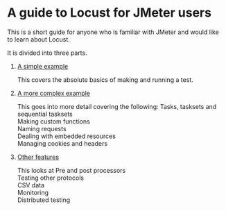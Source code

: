 # A guide to Locust for JMeter users

This is a short guide for anyone who is familiar with JMeter and would like to learn about Locust.

It is divided into three parts.

1. [A simple example](./simple_example.md)

   This covers the absolute basics of making and running a test.

2. [A more complex example](./more_complex_example.md)

   This goes into more detail covering the following:
   Tasks, tasksets and sequential tasksets  
   Making custom functions  
   Naming requests  
   Dealing with embedded resources  
   Managing cookies and headers  

3. [Other features](./other_features.md)

   This looks at
   Pre and post processors  
   Testing other protocols  
   CSV data  
   Monitoring  
   Distributed testing